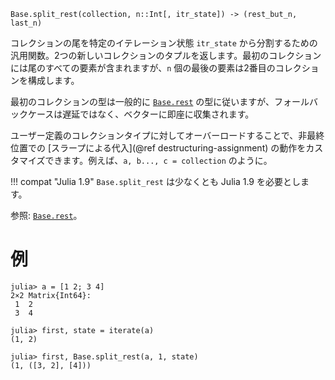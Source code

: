```
Base.split_rest(collection, n::Int[, itr_state]) -> (rest_but_n, last_n)
```

コレクションの尾を特定のイテレーション状態 `itr_state` から分割するための汎用関数。2つの新しいコレクションのタプルを返します。最初のコレクションには尾のすべての要素が含まれますが、`n` 個の最後の要素は2番目のコレクションを構成します。

最初のコレクションの型は一般的に [`Base.rest`](@ref) の型に従いますが、フォールバックケースは遅延ではなく、ベクターに即座に収集されます。

ユーザー定義のコレクションタイプに対してオーバーロードすることで、非最終位置での [スラープによる代入](@ref destructuring-assignment) の動作をカスタマイズできます。例えば、`a, b..., c = collection` のように。

!!! compat "Julia 1.9"
    `Base.split_rest` は少なくとも Julia 1.9 を必要とします。


参照: [`Base.rest`](@ref)。

# 例

```jldoctest
julia> a = [1 2; 3 4]
2×2 Matrix{Int64}:
 1  2
 3  4

julia> first, state = iterate(a)
(1, 2)

julia> first, Base.split_rest(a, 1, state)
(1, ([3, 2], [4]))
```
